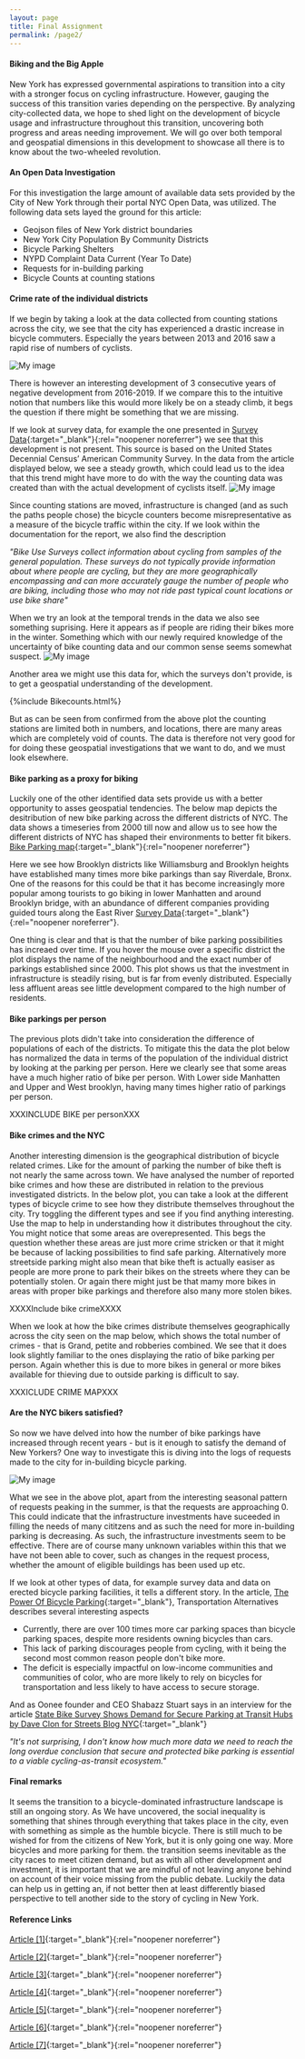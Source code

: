 ```yaml
---
layout: page
title: Final Assignment
permalink: /page2/
---
```


#### Biking and the Big Apple
New York has expressed governmental aspirations to transition into a city with a stronger focus on cycling infrastructure. However, gauging the success of this transition varies depending on the perspective. By analyzing city-collected data, we hope to shed light on the development of bicycle usage and infrastructure throughout this transition, uncovering both progress and areas needing improvement. We will go over both temporal and geospatial dimensions in this development to showcase all there is to know about the two-wheeled revolution. 

#### An Open Data Investigation
For this investigation the large amount of available data sets provided by the City of New York through their portal NYC Open Data, was utilized. The following data sets layed the ground for this article:
- Geojson files of New York district boundaries
- New York City Population By Community Districts
- Bicycle Parking Shelters 
- NYPD Complaint Data Current (Year To Date)
- Requests for in-building parking
- Bicycle Counts at counting stations

#### Crime rate of the individual districts
If we begin by taking a look at the data collected from counting stations across the city, we see that the city has experienced a drastic increase in bicycle commuters. Especially the years between 2013 and 2016 saw a rapid rise of numbers of cyclists. 

![My image](/counting_station_data.png)

There is however an interesting development of 3 consecutive years of negative development from 2016-2019. If we compare this to the intuitive notion that numbers like this would more likely be on a steady climb, it begs the question if there might be something that we are missing. 

If we look at survey data, for example the one presented in
[Survey Data](https://www.nyc.gov/html/dot/html/bicyclists/cyclinginthecity.shtml){:target="_blank"}{:rel="noopener noreferrer"} we see that this development is not present. This source is based on the United States Decennial Census’ American Community Survey. In the data from the article displayed below, we see a steady growth, which could lead us to the idea that this trend might have more to do with the way the counting data was created than with the actual development of cyclists itself.
![My image](/bicyling_city.PNG)

 Since counting stations are moved, infrastructure is changed (and as such the paths people chose) the bicycle counters become misrepresentative as a measure of the bicycle traffic within the city. If we look within the documentation for the report, we also find the description

*"Bike Use Surveys collect information about cycling from samples of the general population. These surveys do not typically provide information about where people are cycling, but they are more geographically encompassing and can more accurately gauge the number of people who are biking, including those who may not ride past typical count locations or use bike share"*

When we try an look at the temporal trends in the data we also see something suprising. Here it appears as if people are riding their bikes more in the winter. Something which with our newly required knowledge of the uncertainty of bike counting data and our common sense seems somewhat suspect.
![My image](/polar_plot.png)

Another area we might use this data for, which the surveys don't provide, is to get a geospatial understanding of the development. 

{%include Bikecounts.html%}

But as can be seen from confirmed from the above plot the counting stations are limited both in numbers, and locations, there are many areas which are completely void of counts. The data is therefore not very good for for doing these geospatial investigations that we want to do, and we must look elsewhere.

#### Bike parking as a proxy for biking
Luckily one of the other identified data sets provide us with a better opportunity to asses geospatial tendencies. The below map depicts the desitribution of new bike parking across the different districts of NYC. The data shows a timeseries from 2000 till now and allow us to see how the different districts of NYC has shaped their environments to better fit bikers.
[Bike Parking map](/02806site/parking_map/){:target="_blank"}{:rel="noopener noreferrer"}

Here we see how Brooklyn districts like Williamsburg and Brooklyn heights have established many times more bike parkings than say Riverdale, Bronx. One of the reasons for this could be that it has become increasingly more popular among tourists to go biking in lower Manhatten and around Brooklyn bridge, with an abundance of different companies providing guided tours along the East River [Survey Data](https://www.tripadvisor.com/Attractions-g60763-Activities-c61-t214-New_York_City_New_York.html){:target="_blank"}{:rel="noopener noreferrer"}. 

One thing is clear and that is that the number of bike parking possibilities has increaed over time. If you hover the mouse over a specific district the plot displays the name of the neighbourhood and the exact number of parkings established since 2000. This plot shows us that the investment in infrastructure is steadily rising, but is far from evenly distributed. Especially less affluent areas see little development compared to the high number of residents. 

#### Bike parkings per person 
The previous plots didn't take into consideration the difference of populations of each of the districts. To mitigate this the data the plot below has normalized the data in terms of the population of the individual district by looking at the parking per person. Here we clearly see that some areas have a much higher ratio of bike per person. With Lower side Manhatten and Upper and West brooklyn, having many times higher ratio of parkings per person. 


XXXINCLUDE BIKE per personXXX 

#### Bike crimes and the NYC
Another interesting dimension is the geographical distribution of bicycle related crimes. Like for the amount of parking the number of bike theft is not nearly the same across town. We have analysed the number of reported bike crimes and how these are distributed in relation to the previous investigated districts. In the below plot, you can take a look at the different types of bicycle crime to see how they distribute themselves throughout the city. Try toggling the different types and see if you find anything interesting. Use the map to help in understanding how it distributes throughout the city. You might notice that some areas are overepresented. This begs the question whether these areas are just more crime stricken or that it might be because of lacking possibilities to find safe parking. Alternatively more streetside parking might also mean that bike theft is actually easiser as people are more prone to park their bikes on the streets where they can be potentially stolen. Or again there might just be that mamy more bikes in areas with proper bike parkings and therefore also many more stolen bikes.

XXXXInclude bike crimeXXXX

When we look at how the bike crimes distribute themselves geographically across the city seen on the map below, which shows the total number of crimes - that is Grand, petite and robberies combined. We see that it does look slightly familiar to the ones displaying the ratio of bike parking per person. Again whether this is due to more bikes in general or more bikes available for thieving due to outside parking is difficult to say.

XXXICLUDE CRIME MAPXXX



#### Are the NYC bikers satisfied?
So now we have delved into how the number of bike parkings have increased through recent years - but is it enough to satisfy the demand of New Yorkers? One way to investigate this is diving into the logs of requests made to the city for in-building bicycle parking. 

![My image](/parking_request.png)

What we see in the above plot, apart from the interesting seasonal pattern of requests peaking in the summer, is that the requests are approaching 0. This could indicate that the infrastructure investments have suceeded in filling the needs of many cititzens and as such the need for more in-building parking is decreasing. As such, the infrastructure investments seem to be effective. There are of course many unknown variables within this that we have not been able to cover, such as changes in the request process, whether the amount of eligible buildings has been used up etc.

If we look at other types of data, for example survey data and data on erected bicycle parking facilities, it tells a different story. In the article, [The Power Of Bicycle Parking](https://transalt.org/reports-list/the-power-of-bicycle-parking){:target="_blank"}, Transportation Alternatives describes several interesting aspects 

* Currently, there are over 100 times more car parking spaces than bicycle parking spaces, despite more residents owning bicycles than cars.
* This lack of parking discourages people from cycling, with it being the second most common reason people don't bike more.
* The deficit is especially impactful on low-income communities and communities of color, who are more likely to rely on bicycles for transportation and less likely to have access to secure storage.

And as Oonee founder and CEO Shabazz Stuart says in an interview for the article  [State Bike Survey Shows Demand for Secure Parking at Transit Hubs by Dave Clon for Streets Blog NYC](https://nyc.streetsblog.org/2022/05/05/state-bike-survey-shows-demand-for-secure-parking-at-transit-stations){:target="_blank"}

*"It's not surprising, I don't know how much more data we need to reach the long overdue conclusion that secure and protected bike parking is essential to a viable cycling-as-transit ecosystem."*

#### Final remarks
It seems the transition to a bicycle-dominated infrastructure landscape is still an ongoing story. As We have uncovered, the social inequality is something that shines through everything that takes place in the city, even with something as simple as the humble bicycle. There is still much to be wished for from the citizens of New York, but it is only going one way. More bicycles and more parking for them. the transition seems inevitable as the city races to meet citizen demand, but as with all other development and investment, it is important that we are mindful of not leaving anyone behind on account of their voice missing from the public debate. Luckily the data can help us in getting an, if not better then at least differently biased perspective to tell another side to the story of cycling in New York. 

#### Reference Links

[Article [1]](https://hoodline.com/2024/03/san-francisco-man-convicted-for-sexual-assault-of-elderly-woman-faces-up-to-10-years/){:target="_blank"}{:rel="noopener noreferrer"}

[Article [2]](https://www.cbsnews.com/sanfrancisco/news/san-francisco-man-horrific-child-sexual-assault-facing-50-years-to-life/){:target="_blank"}{:rel="noopener noreferrer"}

[Article [3]](https://sfist.com/2015/11/24/sf_state_officials_refuse_to_commen/){:target="_blank"}{:rel="noopener noreferrer"}

[Article [4]](https://www.eastbaytimes.com/2016/10/23/bay-area-colleges-keep-most-sexual-assault-reports-quiet/){:target="_blank"}{:rel="noopener noreferrer"}

[Article [5]](https://sfstandard.com/2022/12/08/san-francisco-neighborhood-new-census-data-maps/){:target="_blank"}{:rel="noopener noreferrer"}

[Article [6]](https://www.sftravel.com/article/best-streets-bar-hopping-san-francisco){:target="_blank"}{:rel="noopener noreferrer"}

[Article [7]](https://sfgov.org/dosw/sites/default/files/Safer%20Schools%20Sexual%20Assault%20Task%20Force%20Report.pdf){:target="_blank"}{:rel="noopener noreferrer"}

